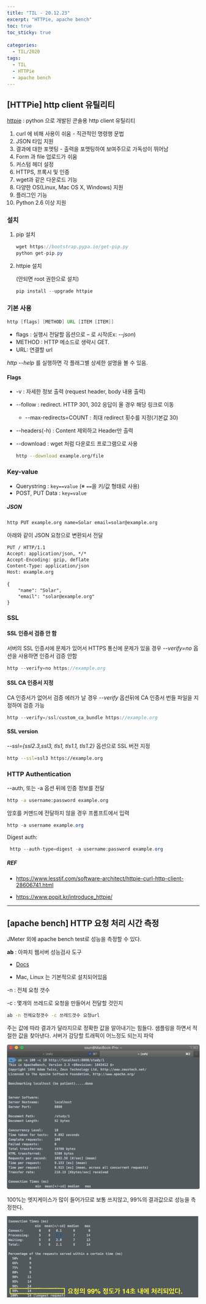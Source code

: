```yaml
---
title: "TIL - 20.12.23"
excerpt: "HTTPie, apache bench"
toc: true
toc_sticky: true

categories:
  - TIL/2020
tags:
  - TIL
  - HTTPie
  - apache bench
---
```



## [HTTPie] http client 유틸리티

[httpie](https://github.com/jkbrzt/httpie)  : python 으로 개발된 콘솔용 http client 유틸리티

1. curl 에 비해 사용이 쉬움 - 직관적인 명령행 문법
2. JSON 타입 지원
3. 결과에 대한 포멧팅 - 출력을 포맷팅하여 보여주므로 가독성이 뛰어남
4. Form 과 file 업로드가 쉬움
5. 커스텀 헤더 설정
6. HTTPS, 프록시 및 인증
7. wget과 같은 다운로드 기능
8. 다양한 OS(Linux, Mac OS X, Windows) 지원
9. 플러그인 기능
10. Python 2.6 이상 지원

 

### 설치

1. pip 설치

   ```java
   wget https://bootstrap.pypa.io/get-pip.py
   python get-pip.py
   ```

2. httpie 설치

   (안되면 root 권한으로 설치)

   ```java
   pip install --upgrade httpie
   ```



### 기본 사용

```java
http [flags] [METHOD] URL [ITEM [ITEM]]
```

- flags : 실행시 전달할 옵션으로 *–* 로 시작(Ex: *--json*)
- METHOD : HTTP 메소드로 생략시 GET.
- URL: 연결할 url

*http --help* 를 실행하면 각 플래그별 상세한 설명을 볼 수 있음.



#### Flags

* -v : 자세한 정보 출력 (request header, body 내용 출력)

* --follow : redirect. HTTP 301, 302 응답이 올 경우 해당 링크로 이동

  * --max-redirects=COUNT :  최대 redirect 횟수를 지정(기본값 30)

* --headers(-h) : Content 제외하고 Header만 출력

* --download : wget 처럼 다운로드 프로그램으로 사용

  ```sh
  http --download example.org/file
  ```



### Key-value

* Querystring : `key==value` (※ `==`을 키/값 형태로 사용)
* POST, PUT Data : `key=value`

##### JSON

```sh
http PUT example.org name=Solar email=solar@example.org
```

아래와 같이 JSON 요청으로 변환되서 전달

```http
PUT / HTTP/1.1
Accept: application/json, */*
Accept-Encoding: gzip, deflate
Content-Type: application/json
Host: example.org

{
    "name": "Solar",
    "email": "solar@example.org"
}
```

 



### SSL

#### SSL 인증서 검증 안 함

서버의 SSL 인증서에 문제가 있어서 HTTPS 통신에 문제가 있을 경우 *--verify=no* 옵션을 사용하면 인증서 검증 안함

```java
http --verify=no https://example.org
```



#### SSL CA 인증서 지정

CA 인증서가 없어서 검증 에러가 날 경우 *--verify* 옵션뒤에 CA 인증서 번들 파일을 지정하여 검증 가능

```java
http --verify=/ssl/custom_ca_bundle https://example.org
```

 

#### SSL version 

*--ssl={ssl2.3,ssl3, tls1, tls1.1, tls1.2}* 옵션으로 SSL 버전 지정

```sh
http --ssl=ssl3 https://example.org
```



### HTTP Authentication

--auth, 또는 -a 옵션 뒤에 인증 정보를 전달

```sh
http -a username:password example.org
```

암호를 커맨드에 전달하지 않을 경우 프롬프트에서 입력

```java
http -a username example.org
```

Digest auth:

```java
 http --auth-type=digest -a username:password example.org
```



##### REF

* https://www.lesstif.com/software-architect/httpie-curl-http-client-28606741.html

* https://www.popit.kr/introduce_httpie/

---

## [apache bench] HTTP 요청 처리 시간 측정

JMeter 외에 apache bench test로 성능을 측정할 수 있다.

**ab** : 아파치 웹서버 성능검사 도구

* [Docs](https://httpd.apache.org/docs/2.4/ko/programs/ab.html)

* Mac, Linux 는 기본적으로 설치되어있음

-n : 전체 요청 갯수

-c : 몇개의 쓰레드로 요청을 만들어서 전달할 것인지

```sh
ab -n 전체요청갯수 -c 쓰레드갯수 요청url
```

주는 값에 따라 결과가 달라지므로 정확한 값을 알아내기는 힘들다. 샘플링을 하면서 적절한 값을 찾아낸다. 서버가 감당할 트래픽이 어느정도 되는지 파악

![image-20201223163114338](../../../assets/images/TIL/image-20201223163114338.png)



100%는 엣지케이스가 많이 들어가므로 보통 쓰지않고, 99%의 결과값으로 성능을 측정한다.

![image-20201223163455160](../../../assets/images/TIL/image-20201223163455160.png)










